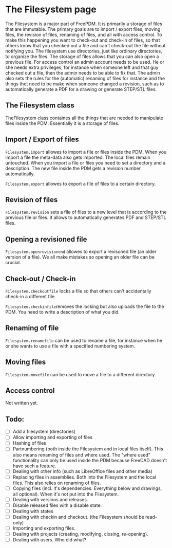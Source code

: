 # The Filesystem page

The Filesystem is a major part of FreePDM. It is primarily a storage of files that are immutable. The primary goals are to import / export files, moving files, the revision of files, renaming of files, and all with access control. To make this happening you want to check-out and check-in of files, so that others know that you checked out a file and can't check-out the file without notifying you. The filesystem use directories, just like ordinary directories, to organize the files. The storage of files allows that you can also open a previous file. For access control an admin account needs to be used. He or she needs extra privileges, for instance when someone left and that guy checked out a file, then the admin needs to be able to fix that. The admin also sets the rules for the (automatic) renaming of files for instance and the things thet need to be make when someone changed a revision, such as to automatically generate a PDF for a drawing or generate STEP/STL files.

## The Filesystem class
TheFilesystem class containes all the things that are needed to manipulate files inside the PDM. Essentially it is a storage of files.

## Import / Export of files
`Filesystem.import` allowes to import a file or files inside the PDM. When you import a file the meta-data also gets imported. The local files remain untouched. When you import a file or files you need to set a directory and a description. The new file inside the PDM gets a revision number automatically.

`Filesystem.export` allowes to export a file of files to a certain directory.

## Revision of files
`Filesystem.revision` sets a file of files to a new level that is according to the previous file or files. It allows to automatically generates PDF and STEP/STL files.

## Opening a revisioned file
`Filesystem.openrevisionend` allowes to export a revisoned file (an older version of a file). We all make mistakes so opening an older file can be crucial.

## Check-out / Check-in
`Filesystem.checkoutfile` locks a file so that others can't accidentally check-in a different file.

`Filesystem.checkinfile`removes the locking but also uploads the file to the PDM. You need to write a description of what you did.

## Renaming of file
`Filesystem.renamefile` can be used to rename a file, for instance when he or she wants to use a file with a specified numbering system.

## Moving files
`Filesystem.movefile` can be used to move a file to a different directory.

## Access control
Not written yet.


## Todo:
- [ ] Add a filesystem (directories)
- [ ] Allow importing and exporting of files
- [ ] Hashing of files
- [ ] Partnumbering (both inside the Filesystem and in local files itself). This also means renaming of files and where used. The "where used" functionality can only be used inside the PDM because FreeCAD doesn't have such a feature.
- [ ] Dealing with other info (such as LibreOffice files and other media)
- [ ] Replacing files in assemblies. Both into the Filesystem and the local files. This also relies on renaming of files.
- [ ] Copying files (incl. it's dependencies. Everything below and drawings, all optional). When it's not put into the Filesystem.
- [ ] Dealing with versions and releases.
- [ ] Disable released files with a disable state.
- [ ] Dealing with states
- [ ] Dealing with checkin and checkout. (the Filesystem should be read-only)
- [ ] Importing and exporting files.
- [ ] Dealing with projects (creating, modifying, closing, re-opening).
- [ ] Dealing with users. Who did what?
